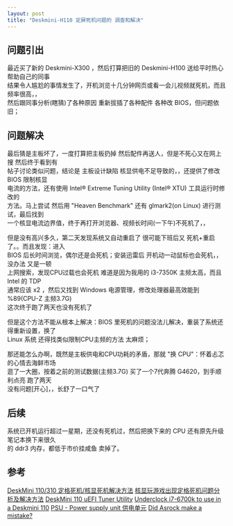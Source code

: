 ```yaml
---
layout: post
title: "Deskmini-H110 定屏死机问题的 调查和解决"
---
```


## 问题引出

最近买了新的 Deskmini-X300 ，然后打算把旧的 Deskmini-H100 送给平时热心帮助自己的同事  
结果令人尴尬的事情发生了，开机浏览十几分钟网页或看一会儿视频就死机，而且频率很高，，  
然后跟同事分析(瞎猜)了各种原因 重新拔插了各种配件 各种改 BIOS，但问题依旧；  

## 问题解决
最后猜是主板坏了，一度打算把主板扔掉 然后配件再送人，但是不死心又在网上搜 然后终于看到有  
帖子讨论类似问题，结论是 主板设计缺陷 核显供电不足导致的，，还提供了修改 BIOS 限制核显  
电流的方法，还有使用 Intel® Extreme Tuning Utility (Intel® XTU) 工具运行时修改的  
方法。马上尝试 然后用 "Heaven Benchmark" 还有 glmark2(on Linux) 进行测试，最后找到  
一个核显电流边界值，终于再打开浏览器、视频长时间(一下午)不死机了，，

但是没有高兴多久，第二天发现系统又自动重启了 很可能下班后又 死机+重启了。。而且发现：进入  
BIOS 后长时间浏览，偶尔还是会死机；安装迅雷后 开机动一动鼠标也会死机，，没办法 又是一顿  
上网搜索，发现CPU过载也会死机 难道是因为我用的 i3-7350K 主频太高，而且 Intel 的 TDP  
通常应该 x2 ，然后又找到 Windows 电源管理，修改处理器最高效能到 %89(CPU-Z 主频3.7G)  
这次终于跑了两天也没有死机了

但是这个方法不能从根本上解决：BIOS 里死机的问题没法儿解决，重装了系统还得重新设置，换了  
Linux 系统 还得找类似限制CPU主频的方法 太麻烦；

那还能怎么办啊，既然是主板供电和CPU功耗的矛盾，那就 "换 CPU"：怀着忐忑的心情去海鲜市场  
逛了一大圈，按着之前的测试数据(主频3.7G) 买了一个7代奔腾 G4620，到手顺利点亮 跑了两天  
没有问题\[开心]，，长舒了一口气了

## 后续
系统已开机运行超过一星期，还没有死机过，然后把换下来的 CPU 还有原先升级笔记本换下来很久  
的 ddr3 内存，都低于市价挂咸鱼 卖掉了。

## 参考
[DeskMini 110/310 定格死机/核显死机解决方法](https://www.v2ex.com/t/718067)
[核显玩游戏出现定格死机问题分析及解决方法](https://tieba.baidu.com/p/7031892281?pid=135816569660&cid=0&red_tag=0985223245#135816569660)
[DeskMini 110 uEFI Tuner Utility](https://github.com/dfc643/deskmini-110-tuner)
[Underclock i7-6700k to use in a Deskmini 110](https://forum.asrock.com/forum_posts.asp?TID=3689&PN=1&title=underclock-i76700k-to-use-in-a-deskmini-110)
[PSU - Power supply unit 供电单元](https://forum.asrock.com/forum_posts.asp?TID=3689&PID=20675&title=underclock-i76700k-to-use-in-a-deskmini-110#20675)
[Did Asrock make a mistake?](https://forum.asrock.com/forum_posts.asp?TID=3689&PID=21822&title=underclock-i76700k-to-use-in-a-deskmini-110#21822)
